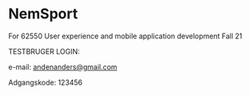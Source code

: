 # NemSport
For 62550 User experience and mobile application development Fall 21

TESTBRUGER LOGIN:

e-mail: andenanders@gmail.com

Adgangskode: 123456


